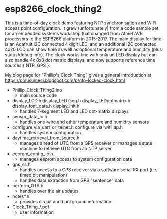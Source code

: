 # esp8266_clock_thing2

This is a time-of-day clock demo featuring NTP synchronisation and WiFi access point configuration. It grew (unfortunately) from a code sample set for an embedded systems workshop that changed from Atmel AVR processors to the ESP8266 platform in 2015-2017. The main display for time is an Adafruit I2C connected 4 digit LED, and an additional I2C connected 4x20 LCD can show time as well as optional temperature and humidity (plus status/debug info). The clock works fine with only an LED display but can also handle 4x 8x8 dot matrix displays, and now supports reference time sources { NTP, GPS }.

My blog page for "Phillip's Clock Thing" gives a general introduction at https://pmusumeci.blogspot.com/p/ntp-locked-clock.html

* Phillip_Clock_Thing2.ino
   - main source code
* display_LCD.h display_LED7seg.h display_LEDdotmatrix.h display_font_data.h display_init.h
   - handles 7-segment LED and LED dot-matrix displays
* sensor_data_io.h
   - handles one-wire and other temperature and humidity sensors
* configure_via_uart_or_telnet.h configure_via_wifi_ap.h
   - handles system configuration
* daytime_retrieval_from_source.h
   - manages a read of UTC from a GPS receiver or manages a state machine to retrieve UTC from an NTP server
* eeprom_config_io.h
   - manages eeprom access to system configuration data
* gps_ss.h
   - handles access to a GPS receiver via a software serial RX port (i.e. timed bit manipulation)
   - handles data extraction from GPS "sentence" data
* perform_OTA.h
   - handles over the air updates
* notes*.h
   - provides circuit and background information
* Clock_Thing_*.pdf
   - user information
